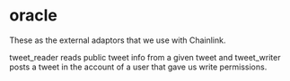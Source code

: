 # oracle

These as the external adaptors that we use with Chainlink.

tweet_reader reads public tweet info from a given tweet and tweet_writer posts a tweet in the account of a user that gave us write permissions.

